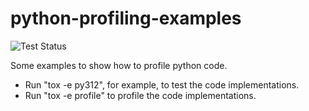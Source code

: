 # python-profiling-examples

![Test Status](https://github.com/ssato/python-profile-examples/actions/workflows/tests.yml/badge.svg)

Some examples to show how to profile python code.

- Run "tox -e py312", for example, to test the code implementations.
- Run "tox -e profile" to profile the code implementations.
